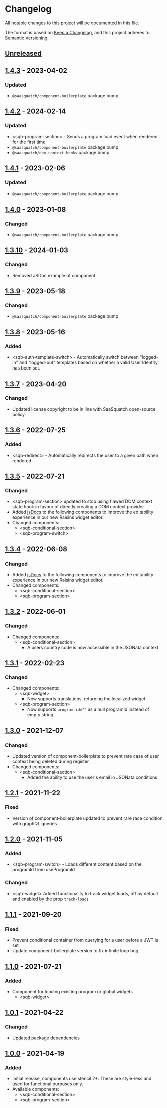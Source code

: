# Changelog

All notable changes to this project will be documented in this file.

The format is based on [Keep a Changelog](https://keepachangelog.com/en/1.0.0/),
and this project adheres to [Semantic Versioning](https://semver.org/spec/v2.0.0.html).

## [Unreleased]

## [1.4.3] - 2023-04-02

### Updated

- `@saasquatch/component-boilerplate` package bump

## [1.4.2] - 2024-02-14

### Updated

- \<sqb-program-section> - Sends a program load event when rendered for the first time
- `@saasquatch/component-boilerplate` package bump
- `@saasquatch/dom-context-hooks` package bump

## [1.4.1] - 2023-02-06

### Updated

- `@saasquatch/component-boilerplate` package bump

## [1.4.0] - 2023-01-08

### Changed

- `@saasquatch/component-boilerplate` package bump

## [1.3.10] - 2024-01-03

### Changed

- Removed JSDoc example of component

## [1.3.9] - 2023-05-18

### Changed

- `@saasquatch/component-boilerplate` package bump

## [1.3.8] - 2023-05-16

### Added

- \<sqb-auth-template-switch> - Automatically switch between "logged-in" and "logged-out" templates based on whether a valid User Identity has been set.

## [1.3.7] - 2023-04-20

### Changed

- Updated license copyright to be in line with SaaSquatch open-source policy.

## [1.3.6] - 2022-07-25

### Added

- \<sqb-redirect> - Automatically redirects the user to a given path when rendered

## [1.3.5] - 2022-07-21

### Changed

- \<sqb-program-section> updated to stop using flawed DOM context state hook in favour of directly creating a DOM context provider
- Added [jsDocs](https://jsdoc.app/) to the following components to improve the editability experience in our new Raisins widget editor.
- Changed components:
  - \<sqb-conditional-section>
  - \<sqb-program-switch>

## [1.3.4] - 2022-06-08

### Changed

- Added [jsDocs](https://jsdoc.app/) to the following components to improve the editability experience in our new Raisins widget editor.
- Changed components:
  - \<sqb-conditional-section>
  - \<sqb-program-section>

## [1.3.2] - 2022-06-01

### Changed

- Changed components:
  - \<sqb-conditional-section>
    - A users country code is now accessible in the JSONata context

## [1.3.1] - 2022-02-23

### Changed

- Changed components:
  - \<sqb-widget>
    - Now supports translations, returning the localized widget
  - \<sqb-program-section>
    - Now supports `program-id=""` as a null programId instead of empty string

## [1.3.0] - 2021-12-07

### Changed

- Updated version of component-boilerplate to prevent rare case of user context being deleted during register
- Changed components:
  - \<sqb-conditional-section>
    - Added the ability to use the user's email in JSONata conditions

## [1.2.1] - 2021-11-22

### Fixed

- Version of component-boilerplate updated to prevent rare race condition with graphQL queries

## [1.2.0] - 2021-11-05

### Added

- \<sqb-program-switch> - Loads different content based on the programId from useProgramId

### Changed

- \<sqb-widget> Added functionality to track widget loads, off by default and enabled by the prop `track-loads`

## [1.1.1] - 2021-09-20

### Fixed

- Prevent conditional container from querying for a user before a JWT is set
- Update component-boilerplate version to fix infinite loop bug

## [1.1.0] - 2021-07-21

### Added

- Component for loading existing program or global widgets
  - \<sqb-widget>

## [1.0.1] - 2021-04-22

### Changed

- Updated package dependencies

## [1.0.0] - 2021-04-19

### Added

- Initial release, components use stencil 2+. These are style-less and used for functional purposes only.
- Available components:
  - \<sqb-conditional-section>
  - \<sqb-program-section>

[unreleased]: https://github.com/saasquatch/program-tools/compare/bedrock-components%401.4.3...HEAD
[1.4.3]: https://github.com/saasquatch/program-tools/releases/tag/%40saasquatch%2Fbedrock-components%401.4.3
[1.4.2]: https://github.com/saasquatch/program-tools/releases/tag/%40saasquatch%2Fbedrock-components%401.4.2
[1.4.1]: https://github.com/saasquatch/program-tools/releases/tag/%40saasquatch%2Fbedrock-components%401.4.1
[1.4.0]: https://github.com/saasquatch/program-tools/releases/tag/%40saasquatch%2Fbedrock-components%401.4.0
[1.3.10]: https://github.com/saasquatch/program-tools/releases/tag/%40saasquatch%2Fbedrock-components%401.3.10
[1.3.9]: https://github.com/saasquatch/program-tools/releases/tag/%40saasquatch%2Fbedrock-components%401.3.9
[1.3.8]: https://github.com/saasquatch/program-tools/releases/tag/%40saasquatch%2Fbedrock-components%401.3.8
[1.3.7]: https://github.com/saasquatch/program-tools/releases/tag/%40saasquatch%2Fbedrock-components%401.3.7
[1.3.6]: https://github.com/saasquatch/program-tools/releases/tag/%40saasquatch%2Fbedrock-components%401.3.6
[1.3.5]: https://github.com/saasquatch/program-tools/releases/tag/%40saasquatch%2Fbedrock-components%401.3.5
[1.3.4]: https://github.com/saasquatch/program-tools/releases/tag/%40saasquatch%2Fbedrock-components%401.3.4
[1.3.2]: https://github.com/saasquatch/program-tools/releases/tag/%40saasquatch%2Fbedrock-components%401.3.2
[1.3.1]: https://github.com/saasquatch/program-tools/releases/tag/%40saasquatch%2Fbedrock-components%401.3.1
[1.3.0]: https://github.com/saasquatch/program-tools/releases/tag/%40saasquatch%2Fbedrock-components%401.3.0
[1.2.1]: https://github.com/saasquatch/program-tools/releases/tag/%40saasquatch%2Fbedrock-components%401.2.1
[1.2.0]: https://github.com/saasquatch/program-tools/releases/tag/%40saasquatch%2Fbedrock-components%401.2.0
[1.1.1]: https://github.com/saasquatch/program-tools/releases/tag/%40saasquatch%2Fbedrock-components%401.1.1
[1.1.0]: https://github.com/saasquatch/program-tools/releases/tag/%40saasquatch%2Fbedrock-components%401.1.0
[1.0.1]: https://github.com/saasquatch/program-tools/releases/tag/%40saasquatch%2Fbedrock-components%401.0.1
[1.0.0]: https://github.com/saasquatch/program-tools/releases/tag/%40saasquatch%2Fbedrock-components%401.0.0
